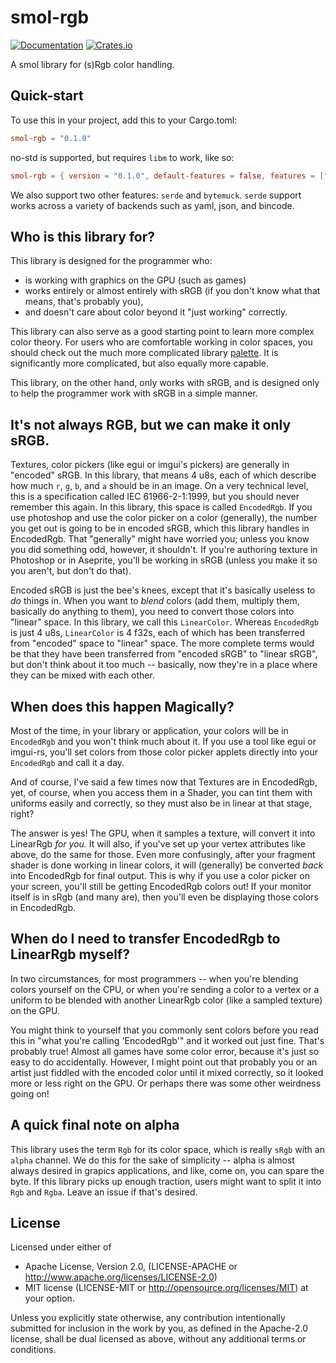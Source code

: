 # smol-rgb

[![Documentation](https://docs.rs/smol-rgb/badge.svg)](https://docs.rs/smol-rgb/)
[![Crates.io](https://img.shields.io/crates/v/smol-rgb.svg)](https://crates.io/crates/smol-rgb)

A smol library for (s)Rgb color handling.

## Quick-start

To use this in your project, add this to your Cargo.toml:

```toml
smol-rgb = "0.1.0"
```

no-std is supported, but requires `libm` to work, like so:

```toml
smol-rgb = { version = "0.1.0", default-features = false, features = ["libm"]  }
```

We also support two other features: `serde` and `bytemuck`. `serde` support works
across a variety of backends such as yaml, json, and bincode.

## Who is this library for?

This library is designed for the programmer who:

- is working with graphics on the GPU (such as games)
- works entirely or almost entirely with sRGB (if you don't know what that means, that's probably you),
- and doesn't care about color beyond it "just working" correctly.

This library can also serve as a good starting point to learn more complex color theory.
For users who are comfortable working in color spaces, you should check out the much more
complicated library [palette](https://github.com/Ogeon/palette). It is significantly
more complicated, but also equally more capable.

This library, on the other hand, only works with sRGB, and is designed only to help the programmer
work with sRGB in a simple manner.

## It's not always RGB, but we can make it only sRGB.

Textures, color pickers (like egui or imgui's pickers) are generally in "encoded" sRGB.
In this library, that means 4 u8s, each of which describe how much `r`, `g`, `b`, and `a`
should be in an image. On a very technical level, this is a specification called
IEC 61966-2-1:1999, but you should never remember this again. In this library, this space is
called `EncodedRgb`. If you use photoshop and use the color picker on a color (generally),
the number you get out is going to be in encoded sRGB, which this library handles in EncodedRgb.
That "generally" might have worried you; unless you know you did something odd, however, it shouldn't.
If you're authoring texture in Photoshop or in Aseprite, you'll be working in sRGB (unless you make
it so you aren't, but don't do that).

Encoded sRGB is just the bee's knees, except that it's basically useless to *do* things in.
When you want to *blend* colors (add them, multiply them, basically do anything to them),
you need to convert those colors into "linear" space. In this library, we call this `LinearColor`.
Whereas `EncodedRgb` is just 4 u8s, `LinearColor` is 4 f32s, each of which has been transferred
from "encoded" space to "linear" space. The more complete terms would be that they have been
transferred from "encoded sRGB" to "linear sRGB", but don't think about it too much -- basically,
now they're in a place where they can be mixed with each other.

## When does this happen Magically?

Most of the time, in your library or application, your colors will be in `EncodedRgb`
and you won't think much about it. If you use a tool like egui or imgui-rs, you'll set colors
from those color picker applets directly into your `EncodedRgb` and call it a day.

And of course, I've said a few times now that Textures are in EncodedRgb, yet, of course,
when you access them in a Shader, you can tint them with uniforms easily and correctly,
so they must also be in linear at that stage, right?

The answer is yes! The GPU, when it samples a texture, will convert it into LinearRgb *for you.*
It will also, if you've set up your vertex attributes like above, do the same for those.
Even more confusingly, after your fragment shader is done working in linear colors, it will (generally)
be converted *back* into EncodedRgb for final output. This is why if you use a color picker on your screen,
you'll still be getting EncodedRgb colors out! If your monitor itself is in sRgb (and many are), then you'll
even be displaying those colors in EncodedRgb.

## When do I need to transfer EncodedRgb to LinearRgb myself?

In two circumstances, for most programmers -- when you're blending colors yourself on the CPU, or when
you're sending a color to a vertex or a uniform to be blended with another LinearRgb color (like a sampled texture) on the GPU.

You might think to yourself that you commonly sent colors before you read this in "what you're calling 'EncodedRgb'" and
it worked out just fine. That's probably true! Almost all games have some color error, because it's just so easy to do
accidentally. However, I might point out that probably you or an artist just fiddled with the encoded color until it
mixed correctly, so it looked more or less right on the GPU. Or perhaps there was some other weirdness going on!

## A quick final note on alpha

This library uses the term `Rgb` for its color space, which is really `sRgb` with an `alpha` channel.
We do this for the sake of simplicity -- alpha is almost always desired in grapics applications, and like, come on,
you can spare the byte.
If this library picks up enough traction, users might want to split it into `Rgb` and `Rgba`. Leave an issue
if that's desired.

## License

Licensed under either of

- Apache License, Version 2.0, (LICENSE-APACHE or http://www.apache.org/licenses/LICENSE-2.0)
- MIT license (LICENSE-MIT or http://opensource.org/licenses/MIT)
at your option.

Unless you explicitly state otherwise, any contribution intentionally submitted for inclusion in the work by you, as defined in the Apache-2.0 license, shall be dual licensed as above, without any additional terms or conditions.
